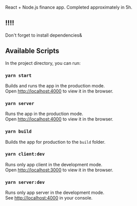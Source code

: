 React + Node.js finance app. Completed approximately in 5h.

## !!!!

Don't forget to install dependencies&

## Available Scripts

In the project directory, you can run:

### `yarn start`

Builds and runs the app in the production mode.<br />
Open [http://localhost:4000](http://localhost:4000) to view it in the browser.

### `yarn server`

Runs the app in the production mode.<br />
Open [http://localhost:4000](http://localhost:4000) to view it in the browser.

### `yarn build`

Builds the app for production to the `build` folder.<br />

### `yarn client:dev`

Runs only app client in the development mode.<br />
Open [http://localhost:3000](http://localhost:3000) to view it in the browser.

### `yarn server:dev`

Runs only app server in the development mode.<br />
See [http://localhost:4000](http://localhost:4000) in your console.
